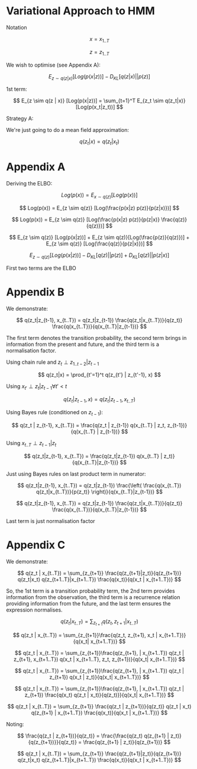 # Variational Approach to HMM

Notation

$$
x = x_{1..T}
$$

$$
z = z_{1..T}
$$

We wish to optimise (see Appendix A):

$$
E_{z \sim q(z | x)} [Log(p(x | z))] - D_{KL}[q(z | x)||p(z)]
$$

1st term:

$$
E_{z \sim q(z | x)} [Log(p(x|z))] = \sum_{t=1}^T E_{z_t \sim q(z_t|x)} [Log(p(x_t|z_t))]
$$

Strategy A:

We're just going to do a mean field approximation:

$$
q(z_t|x) = q(z_t|x_t)
$$



# Appendix A

Deriving the ELBO:


$$
Log(p(x)) = E_{x \sim q(z)} [Log(p(x))]
$$

$$
Log(p(x)) = E_{z \sim q(z)} [Log(\frac{p(x|z) p(z)}{p(z|x)})]
$$

$$
Log(p(x)) = E_{z \sim q(z)} [Log(\frac{p(x|z) p(z)}{p(z|x)} \frac{q(z)}{q(z)})]
$$

$$
E_{z \sim q(z)} [Log(p(x|z))] + E_{z \sim q(z)}[Log(\frac{p(z)}{q(z)})] + E_{z \sim q(z)} [Log(\frac{q(z)}{p(z|x)})]
$$

$$
E_{z \sim q(z)} [Log(p(x|z))] - D_{KL}[q(z)||p(z)] + D_{KL}[q(z)||p(z|x)]
$$


First two terms are the ELBO


# Appendix B

We demonstrate:

$$
q(z_t|z_{t-1}, x_{t..T}) = q(z_t|z_{t-1}) \frac{q(z_t|x_{t..T})}{q(z_t)} \frac{q(x_{t..T})}{q(x_{t..T}|z_{t-1})}
$$

The first term denotes the transition probability, the second term brings in information from the present and future,
and the third term is a normalisation factor.

Using chain rule and $z_t \perp z_{1..t-2} | z_{t-1}$

$$
q(z_t|x) = \prod_{t'=1}^t q(z_{t'} | z_{t'-1}, x)
$$

Using $x_{t'} \perp z_t | z_{t-1} \forall t' \lt t$

$$
q(z_{t} | z_{t-1}, x) = q(z_{t} | z_{t-1}, x_{t..T})
$$

Using Bayes rule (conditioned on $z_{t-1}$):

$$
q(z_t | z_{t-1}, x_{t..T}) = \frac{q(z_t | z_{t-1}) q(x_{t..T} | z_t, z_{t-1})}{q(x_{t..T} | z_{t-1})}
$$

Using $x_{t..T} \perp z_{t-1} | z_t$

$$
q(z_t|z_{t-1}, x_{t..T}) = \frac{q(z_t|z_{t-1}) q(x_{t..T} | z_t)}{q(x_{t..T}|z_{t-1})}
$$

Just using Bayes rules on last product term in numerator:

$$
q(z_t|z_{t-1}, x_{t..T}) = q(z_t|z_{t-1}) \frac{\left( \frac{q(x_{t..T}) q(z_t|x_{t..T})}{p(z_t)} \right)}{q(x_{t..T}|z_{t-1})}
$$

$$
q(z_t|z_{t-1}, x_{t..T}) = q(z_t|z_{t-1}) \frac{q(z_t|x_{t..T})}{q(z_t)} \frac{q(x_{t..T})}{q(x_{t..T}|z_{t-1})}
$$

Last term is just normalisation factor


# Appendix C


We demonstrate:

$$
q(z_t | x_{t..T}) = \sum_{z_{t+1}} \frac{q(z_{t+1}|z_t)}{q(z_{t+1})} q(z_t|x_t) q(z_{t+1..T}|x_{t+1..T}) \frac{q(x_t)}{q(x_t | x_{t+1..T})}
$$

So, the 1st term is a transition probability term, the 2nd term provides information from the observation, the third term is a recurrence relation providing information from the future, and the last term ensures the expression normalises.

$$
q(z_t | x_{t..T}) = \sum_{z_{t+1}} q(z_t, z_{t+1} | x_{t..T})
$$

$$
q(z_t | x_{t..T}) = \sum_{z_{t+1}}\frac{q(z_t, z_{t+1}, x_t | x_{t+1..T})}{q(x_t| x_{t+1..T})}
$$

$$
q(z_t | x_{t..T}) = \sum_{z_{t+1}}\frac{q(z_{t+1}, | x_{t+1..T}) q(z_t | z_{t+1}, x_{t+1..T}) q(x_t | x_{t+1..T}, z_t, z_{t+1})}{q(x_t| x_{t+1..T})}
$$

$$
q(z_t | x_{t..T}) = \sum_{z_{t+1}}\frac{q(z_{t+1}, | x_{t+1..T}) q(z_t | z_{t+1}) q(x_t | z_t)}{q(x_t| x_{t+1..T})}
$$

$$
q(z_t | x_{t..T}) = \sum_{z_{t+1}}\frac{q(z_{t+1}, | x_{t+1..T}) q(z_t | z_{t+1}) \frac{q(x_t) q(z_t | x_t)}{q(z_t)}}{q(x_t| x_{t+1..T})}
$$

$$
q(z_t | x_{t..T}) = \sum_{z_{t+1}} \frac{q(z_t | z_{t+1})}{q(z_t)} q(z_t | x_t) q(z_{t+1} | x_{t+1..T}) \frac{q(x_t)}{q(x_t | x_{t+1..T})}
$$

Noting:

$$
\frac{q(z_t | z_{t+1})}{q(z_t)} = \frac{\frac{q(z_t) q(z_{t+1} | z_t)}{q(z_{t+1})}}{q(z_t)} = \frac{q(z_{t+1} | z_t)}{q(z_{t+1})}
$$

$$
q(z_t | x_{t..T}) = \sum_{z_{t+1}} \frac{q(z_{t+1}|z_t)}{q(z_{t+1})} q(z_t|x_t) q(z_{t+1..T}|x_{t+1..T}) \frac{q(x_t)}{q(x_t | x_{t+1..T})}
$$
